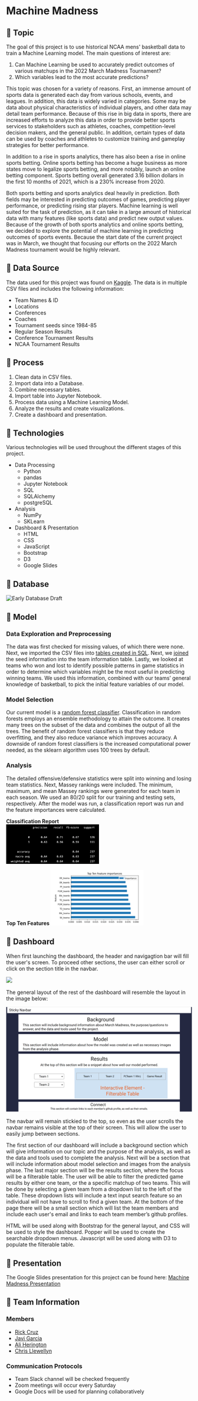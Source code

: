 # Machine Madness

## :basketball: Topic
The goal of this project is to use historical NCAA mens' basketball data to train a Machine Learning model. The main questions of interest are:

1. Can Machine Learning be used to accurately predict outcomes of various matchups in the 2022 March Madness Tournament?
2. Which variables lead to the most accurate predictions? 

This topic was chosen for a variety of reasons. First, an immense amount of sports data is generated each day from various schools, events, and leagues. In addition, this data is widely varied in categories. Some may be data about physical characteristics of individual players, and other data may detail team performance. Because of this rise in big data in sports, there are increased efforts to analyze this data in order to provide better sports services to stakeholders such as athletes, coaches, competition-level decision makers, and the general public. In addition, certain types of data can be used by coaches and athletes to customize training and gameplay strategies for better performance. 

In addition to a rise in sports analytics, there has also been a rise in online sports betting. Online sports betting has become a huge business as more states move to legalize sports betting, and more notably, launch an online betting component. Sports betting overall generated 3.16 billion dollars in the first 10 months of 2021, which is a 230% increase from 2020. 

Both sports betting and sports analytics deal heavily in prediction. Both fields may be interested in predicting outcomes of games, predicting player performance, or predicting rising star players. Machine learning is well suited for the task of prediction, as it can take in a large amount of historical data with many features (like sports data) and predict new output values. Because of the growth of both sports analytics and online sports betting, we decided to explore the potential of machine learning in predicting outcomes of sports events. Because the start date of the current project was in March, we thought that focusing our efforts on the 2022 March Madness tournament would be highly relevant. 

## :basketball: Data Source
The data used for this project was found on [Kaggle](https://www.kaggle.com/c/mens-march-mania-2022/data). The data is in multiple CSV files and includes the following information:
- Team Names & ID
- Locations
- Conferences
- Coaches
- Tournament seeds since 1984-85 
- Regular Season Results
- Conference Tournament Results
- NCAA Tournament Results

## :basketball: Process
1. Clean data in CSV files. 
2. Import data into a Database.
3. Combine necessary tables. 
4. Import table into Jupyter Notebook.
5. Process data using a Machine Learning Model.
6. Analyze the results and create visualizations.
7. Create a dashboard and presentation. 

## :basketball: Technologies
Various technologies will be used throughout the different stages of this project. 

- Data Processing
    - Python
    - pandas
    - Jupyter Notebook
    - SQL
    - SQLAlchemy
    - postgreSQL
- Analysis
    - NumPy
    - SKLearn
- Dashboard & Presentation
    - HTML
    - CSS
    - JavaScript
    - Bootstrap
    - D3
    - Google Slides

## :basketball: Database
![Early Database Draft](https://github.com/racruz25/group_project/blob/7e8fccca97d6ce185a010533508062b3ce405ca2/Screen%20Shot%202022-03-20%20at%2010.35.24%20PM.png)

## :basketball: Model
### Data Exploration and Preprocessing
The data was first checked for missing values, of which there were none. Next, we imported the CSV files into [tables created in SQL](SQL/machinemadness.sql). Next, we [joined](SQL/seeds_detail_join.sql) the seed information into the team information table. Lastly, we looked at teams who won and lost to identify possible patterns in game statistics in order to determine which variables might be the most useful in predicting winning teams. We used this information, combined with our teams’ general knowledge of basketball, to pick the initial feature variables of our model.

### Model Selection
Our current model is a [random forest classifier](Random_Forest_Model.ipynb). Classification in random forests employs an ensemble methodology to attain the outcome. It creates many trees on the subset of the data and combines the output of all the trees. The benefit of random forest classifiers is that they reduce overfitting, and they also reduce variance which improves accuracy. A downside of random forest classifiers is the increased computational power needed, as the sklearn algorithm uses 100 trees by default. 

### Analysis
The detailed offensive/defensive statistics were split into winning and losing team statistics. Next, Massey rankings were included. The minimum, maximum, and mean Massey rankings were generated for each team in each season. We used an 80/20 split for our training and testing sets, respectively. After the model was run, a classification report was run and the feature importances were calculated. 

**Classification Report**    
<img src="resources/rf_classification.png" height="50%" width="50%">

**Top Ten Features**
<img src="resources/top_ten_features.png" height="50%" width="50%">

## :basketball: Dashboard
When first launching the dashboard, the header and navigagtion bar will fill the user's screen. To proceed other sections, the user can either scroll or click on the section title in the navbar. 

<img src="resources/mm-header-2.png">

The general layout of the rest of the dashboard will resemble the layout in the image below:

<img src="resources/mm-storyboard.png">

The navbar will remain stickied to the top, so even as the user scrolls the navbar remains visible at the top of their screen. This will allow the user to easily jump between sections.

The first section of our dashboard will include a background section which will give information on our topic and the purpose of the analysis, as well as the data and tools used to complete the analysis. Next will be a section that will include information about model selection and images from the analysis phase. The last major section will be the results section, where the focus will be a filterable table. The user will be able to filter the predicted game results by either one team, or the a specific matchup of two teams. This will be done by selecting a given team from a dropdown list to the left of the table. These dropdown lists will include a text input search feature so an individual will not have to scroll to find a given team. At the bottom of the page there will be a small section which will list the team members and include each user's email and links to each team member’s github profiles. 

HTML will be used along with Bootstrap for the general layout, and CSS will be used to style the dashboard. Popper will be used to create the searchable dropdown menus. Javascript will be used along with D3 to populate the filterable table. 


## :basketball: Presentation
The Google Slides presentation for this project can be found here: [Machine Madness Presentation](https://docs.google.com/presentation/d/1_0r-Ifx1cumsOJh4Ke97PbYVbtlrDqmavh7X7dyavLg/edit?usp=sharing)

## :basketball: Team Information
### Members
- [Rick Cruz](https://github.com/racruz25)
- [Javi Garcia](https://github.com/l-javier-garcia)
- [Ali Herington](https://github.com/alilynnh)
- [Chris Llewellyn](https://github.com/chllrisll)

### Communication Protocols
- Team Slack channel will be checked frequently
- Zoom meetings will occur every Saturday
- Google Docs will be used for planning collaboratively 



